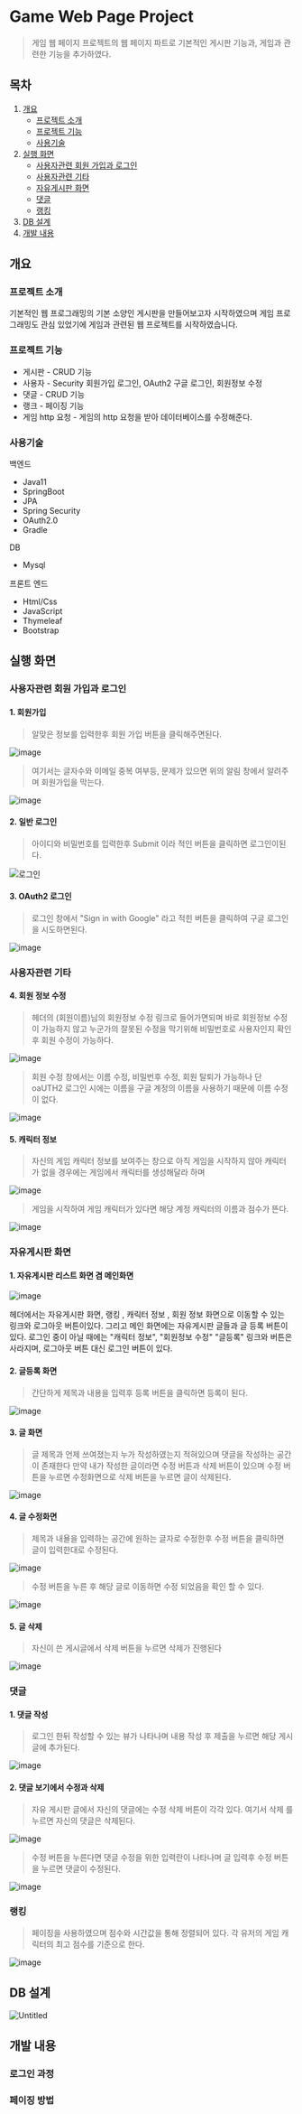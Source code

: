 # Game Web Page Project
> 게임 웹 페이지 프로젝트의 웹 페이지 파트로
> 기본적인 게시판 기능과, 게임과 관련한 기능을 추가하였다.
## 목차
1. [개요](#개요)
   - [프로젝트 소개](#프로젝트-소개)
   - [프로젝트 기능](#프로젝트-기능)
   - [사용기술](#사용기술)    
2. [실행 화면](#실행-화면)
   - [사용자관련 회원 가입과 로그인](#사용자관련-회원-가입과-로그인)
   - [사용자관련 기타](#사용자관련-기타)
   - [자유게시판 화면](#자유게시판-화면)
   - [댓글](#댓글)
   - [랭킹](#랭킹)
3. [DB 설계](#DB-설계)
4. [개발 내용](#개발-내용)

## 개요


### 프로젝트 소개
기본적인 웹 프로그래밍의 기본 소양인 게시판을 만들어보고자 시작하였으며 
게임 프로그래밍도 관심 있었기에 게임과 관련된 웹 프로젝트를 시작하였습니다.

### 프로젝트 기능
- 게시판 - CRUD 기능
- 사용자 - Security 회원가입 로그인, OAuth2 구글 로그인, 회원정보 수정
- 댓글 - CRUD 기능
- 랭크 - 페이징 기능
- 게임 http 요청 - 게임의 http 요청을 받아 데이터베이스를 수정해준다.

### 사용기술
백엔드
- Java11
- SpringBoot
- JPA
- Spring Security
- OAuth2.0
- Gradle


DB
- Mysql


프론트 엔드
- Html/Css
- JavaScript
- Thymeleaf
- Bootstrap

## 실행 화면

### 사용자관련 회원 가입과 로그인
#### 1. 회원가입
> 알맞은 정보를 입력한후 회원 가입 버튼을 클릭해주면된다.


![image](https://github.com/fpsgo7/GameWebPageProject/assets/101778043/d138d136-d35e-485e-9010-5da3e2913db1)
> 여기서는 글자수와 이메일 중복 여부등, 문제가 있으면 위의 알림 창에서 알려주며 회원가입을 막는다.


![image](https://github.com/fpsgo7/GameWebPageProject/assets/101778043/51014da5-bff7-4240-9501-3ccdc0a2af12)

#### 2. 일반 로그인
> 아이디와 비밀번호를 입력한후 Submit 이라 적인 버튼을 클릭하면 로그인이된다.


![로그인](https://github.com/fpsgo7/GameWebPageProject/assets/101778043/d063091d-30f1-455a-88a2-013b56e67c77)


#### 3. OAuth2 로그인
> 로그인 창에서 "Sign in with Google" 라고 적힌 버튼을 클릭하여 구글 로그인을 시도하면된다.

![image](https://github.com/fpsgo7/GameWebPageProject/assets/101778043/c969d7c4-9727-465b-8b22-238478282021)
   

### 사용자관련 기타
#### 4. 회원 정보 수정
> 헤더의 (회원이름)님의 회원정보 수정 링크로 들어가면되며
> 바로 회원정보 수정이 가능하지 않고 누군가의 잘못된 수정을 막기위해 비밀번호로
> 사용자인지 확인후 회원 수정이 가능하다.


![image](https://github.com/fpsgo7/GameWebPageProject/assets/101778043/3fec3890-5a81-4a26-b60c-048d305a4c7f)


>회원 수정 창에서는 이름 수정, 비밀번후 수정, 회원 탈퇴가 가능하나 단 oaUTH2 로그인 시에는
>이름을 구글 계정의 이름을 사용하기 때문에 이름 수정이 없다.


![image](https://github.com/fpsgo7/GameWebPageProject/assets/101778043/9b3760ae-aa61-45f1-a8e9-82360ac2d28e)



#### 5. 캐릭터 정보
> 자신의 게임 캐릭터 정보를 보여주는 창으로 아직 게임을 시작하지 않아
> 캐릭터가 없을 경우에는 게임에서 캐릭터를 생성해달라 하며


![image](https://github.com/fpsgo7/GameWebPageProject/assets/101778043/200fe275-5baf-4212-9c58-607a47b91d30)


> 게임을 시작하여 게임 캐릭터가 있다면 해당 계정 캐릭터의 이름과 점수가 뜬다.


![image](https://github.com/fpsgo7/GameWebPageProject/assets/101778043/ad02b7bb-8abc-460b-8d3e-8f6040ad96fd)

### 자유게시판 화면
#### 1. 자유게시판 리스트 화면 겸 메인화면
![image](https://github.com/fpsgo7/GameWebPageProject/assets/101778043/6dcc0b9b-fd70-495e-a3ff-0e9dbc613762)


헤더에서는 자유게시판 화면, 랭킹 , 캐릭터 정보 , 회원 정보 화면으로 이동할 수 있는 링크와 로그아웃 버튼이있다.
그리고 메인 화면에는 자유게시판 글들과 글 등록 버튼이 있다.
로그인 중이 아닐 때에는 "캐릭터 정보", "회원정보 수정" "글등록" 링크와 버튼은 사라지며, 로그아웃 버튼 대신 로그인 버튼이 있다.


#### 2. 글등록 화면
> 간단하게 제목과 내용을 입력후 등록 버튼을 클릭하면 등록이 된다.


![image](https://github.com/fpsgo7/GameWebPageProject/assets/101778043/f9c32b0e-7470-4dc2-bc41-095b1fce6829)


#### 3. 글 화면
> 글 제목과 언제 쓰여졌는지 누가 작성하였는지 적혀있으며 댓글을 작성하는 공간이 존재한다
> 만약 내가 작성한 글이라면 수정 버튼과 삭제 버튼이 있으며 수정 버튼을 누르면
> 수정화면으로 삭제 버튼을 누르면 글이 삭제된다.


![image](https://github.com/fpsgo7/GameWebPageProject/assets/101778043/64e713d2-81f9-40a4-a074-d398702a0541)


#### 4. 글 수정화면
> 제목과 내욜을 입력하는 공간에 원하는 글자로 수정한후 수정 버튼을 클릭하면 글이 입력한대로 수정된다.


![image](https://github.com/fpsgo7/GameWebPageProject/assets/101778043/5a5a4b64-081f-40c7-8cb2-a5cbc78d4b9c)
> 수정 버튼을 누른 후 해당 글로 이동하면 수정 되었음을 확인 할 수 있다.


![image](https://github.com/fpsgo7/GameWebPageProject/assets/101778043/c19dede1-75b2-4f69-8b6b-fce5d1a14144)


#### 5. 글 삭제
> 자신이 쓴 게시글에서 삭제 버튼을 누르면 삭제가 진행된다


![image](https://github.com/fpsgo7/GameWebPageProject/assets/101778043/b561ec56-786d-499c-99bb-276e800abb8d)

### 댓글 
#### 1. 댓글 작성
> 로그인 한뒤 작성할 수 있는 뷰가 나타나며 내용 작성 후 제출을 누르면 해당 게시글에 추가된다.


![image](https://github.com/fpsgo7/GameWebPageProject/assets/101778043/e974b49f-ad57-4bca-a727-3621a4f75d24)


#### 2. 댓글 보기에서 수정과 삭제
> 자유 게시판 글에서 자신의 댓글에는 수정 삭제 버튼이 각각 있다.
여기서 삭제 를 누르면 자신의 댓글은 삭제된다.


![image](https://github.com/fpsgo7/GameWebPageProject/assets/101778043/1ea7b9ca-9b69-476e-b9b6-29c678d0017b)
> 수정 버튼을 누른다면 댓글 수정을 위한 입력란이 나타나며 글 입력후 수정 버튼을 누르면
> 댓글이 수정된다.


![image](https://github.com/fpsgo7/GameWebPageProject/assets/101778043/62693e95-6701-4f0b-8185-7c26a476c503)


### 랭킹
> 페이징을 사용하였으며 점수와 시간값을 통해 정렬되어 있다.
> 각 유저의 게임 캐릭터의 최고 점수를 기준으로 한다.


![image](https://github.com/fpsgo7/GameWebPageProject/assets/101778043/0254a0af-7e9a-463f-8eb2-efb792814de9)



## DB 설계


![Untitled](https://github.com/fpsgo7/GameWebPageProject/assets/101778043/8710f193-f367-463c-b2de-547c319fd60b)

## 개발 내용
### 로그인 과정

### 페이징 방법

